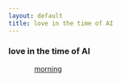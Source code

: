 ```yaml
---
layout: default
title: love in the time of AI
---
```


### love in the time of AI
  
  
&nbsp;&nbsp;&nbsp;&nbsp;&nbsp;&nbsp;&nbsp;&nbsp;&nbsp;&nbsp;&nbsp;&nbsp;&nbsp;[morning](/poems/morning.md)
